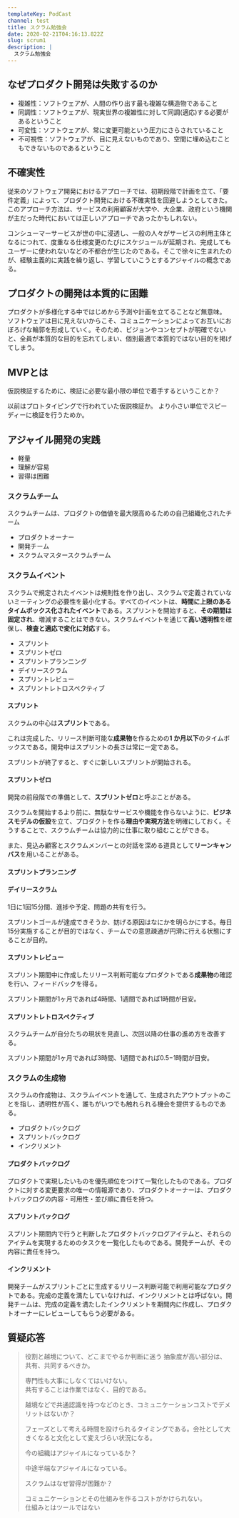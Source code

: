 ```yaml
---
templateKey: PodCast
channel: test
title: スクラム勉強会
date: 2020-02-21T04:16:13.822Z
slug: scrum1
description: |
  スクラム勉強会
---
```

## なぜプロダクト開発は失敗するのか

* 複雑性：ソフトウェアが、人間の作り出す最も複雑な構造物であること
* 同調性：ソフトウェアが、現実世界の複雑性に対して同調(適応)する必要があるということ
* 可変性：ソフトウェアが、常に変更可能という圧力にさらされていること
* 不可視性：ソフトウェアが、目に見えないものであり、空間に埋め込むこともできないものであるということ

## 不確実性

従来のソフトウェア開発におけるアプローチでは、初期段階で計画を立て、「要件定義」によって、プロダクト開発における不確実性を回避しようとしてきた。このアプローチ方法は、サービスの利用顧客が大学や、大企業、政府という機関が主だった時代においては正しいアプローチであったかもしれない。

コンシューマーサービスが世の中に浸透し、一般の人々がサービスの利用主体となるにつれて、度重なる仕様変更のたびにスケジュールが延期され、完成してもユーザーに使われないなどの不都合が生じたのである。そこで徐々に生まれたのが、経験主義的に実践を繰り返し、学習していこうとするアジャイルの概念である。

## プロダクトの開発は本質的に困難

プロダクトが多様化する中ではじめから予測や計画を立てることなど無意味。 ソフトウェアは目に見えないからこそ、コミュニケーションによってお互いにおぼろげな輪郭を形成していく。そのため、ビジョンやコンセプトが明確でないと、全員が本質的な目的を忘れてしまい、個別最適で本質的ではない目的を掲げてしまう。

## MVPとは

仮説検証するために、検証に必要な最小限の単位で着手するということか？

以前はプロトタイピングで行われていた仮説検証か。 より小さい単位でスピーディーに検証を行うためか。

## アジャイル開発の実践

* 軽量
* 理解が容易
* 習得は困難

### スクラムチーム

スクラムチームは、プロダクトの価値を最大限高めるための自己組織化されたチーム

* プロダクトオーナー
* 開発チーム
* スクラムマスタースクラムチーム

### スクラムイベント

スクラムで規定されたイベントは規則性を作り出し、スクラムで定義されていないミーティングの必要性を最小化する。すべてのイベントは、**時間に上限のあるタイムボックス化されたイベント**である。スプリントを開始すると、**その期間は固定され**、増減することはできない。スクラムイベントを通じて**高い透明性**を確保し、**検査と適応で変化に対応**する。

* スプリント
* スプリントゼロ
* スプリントプランニング
* デイリースクラム
* スプリントレビュー
* スプリントレトロスペクティブ

#### スプリント

スクラムの中心は**スプリント**である。 

これは完成した、リリース判断可能な**成果物**を作るための**1 か月以下**のタイムボックスである。開発中はスプリントの長さは常に一定である。

スプリントが終了すると、すぐに新しいスプリントが開始される。

#### スプリントゼロ

開発の前段階での準備として、**スプリントゼロ**と呼ぶことがある。

スクラムを開始するより前に、無駄なサービスや機能を作らないように、**ビジネスモデルの仮設**を立て、プロダクトを作る**理由や実現方法**を明確にしておく。そうすることで、スクラムチームは協力的に仕事に取り組むことができる。

また、見込み顧客とスクラムメンバーとの対話を深める道具として**リーンキャンバス**を用いることがある。

#### スプリントプランニング

#### デイリースクラム

1日に1回15分間、進捗や予定、問題の共有を行う。

スプリントゴールが達成できそうか、妨げる原因はなにかを明らかにする。毎日15分実施することが目的ではなく、チームでの意思疎通が円滑に行える状態にすることが目的。

#### スプリントレビュー

スプリント期間中に作成したリリース判断可能なプロダクトである**成果物**の確認を行い、フィードバックを得る。

スプリント期間が1ヶ月であれば4時間、1週間であれば1時間が目安。

#### スプリントレトロスペクティブ

スクラムチームが自分たちの現状を見直し、次回以降の仕事の進め方を改善する。

スプリント期間が1ヶ月であれば3時間、1週間であれば0.5−1時間が目安。

### スクラムの生成物

スクラムの作成物は、スクラムイベントを通して、生成されたアウトプットのことを指し、透明性が高く、誰もがいつでも触れられる機会を提供するものである。

* プロダクトバックログ
* スプリントバックログ
* インクリメント

#### プロダクトバックログ

プロダクトで実現したいものを優先順位をつけて一覧化したものである。プロダクトに対する変更要求の唯一の情報源であり、プロダクトオーナーは、プロダクトバックログの内容・可用性・並び順に責任を持つ。

#### スプリントバックログ

スプリント期間内で行うと判断したプロダクトバックログアイテムと、それらのアイテムを実現するためのタスクを一覧化したものである。開発チームが、その内容に責任を持つ。

#### インクリメント

開発チームがスプリントごとに生成するリリース判断可能で利用可能なプロダクトである。完成の定義を満たしていなければ、インクリメントとは呼ばない。開発チームは、完成の定義を満たしたインクリメントを期間内に作成し、プロダクトオーナーにレビューしてもらう必要がある。

## 質疑応答

> 役割と越境について、どこまでやるか判断に迷う 抽象度が高い部分は、共有、共同するべきか。
>
> 専門性も大事にしなくてはいけない。\
> 共有することは作業ではなく、目的である。
>
> 越境などで共通認識を持つなどのとき、コミュニケーションコストでデメリットはないか？
>
> フェーズとして考える時間を設けられるタイミングである。会社として大きくなると文化として変えづらい状況になる。
>
> 今の組織はアジャイルになっているか？ 
>
> 中途半端なアジャイルになっている。
>
> スクラムはなぜ習得が困難か？
>
> コミュニケーションとその仕組みを作るコストがかけられない。\
> 仕組みとはツールではない